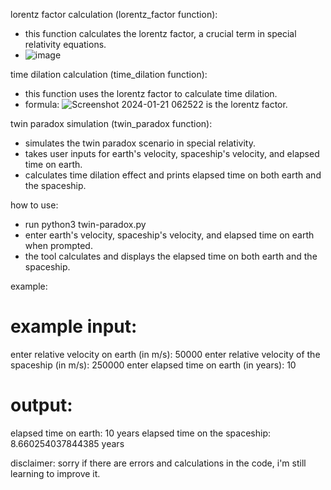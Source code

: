 lorentz factor calculation (lorentz_factor function):
   - this function calculates the lorentz factor, a crucial term in special relativity equations.
   - ![image](https://github.com/danielstevanusp/Twin-Paradox/assets/157248078/cc915cb3-7481-4e02-b644-b4cee7fc49e6)

time dilation calculation (time_dilation function):
   - this function uses the lorentz factor to calculate time dilation.
   - formula: ![Screenshot 2024-01-21 062522](https://github.com/danielstevanusp/Twin-Paradox/assets/157248078/72439fc1-40b4-4660-b2a2-07232e11a63f) is the lorentz factor.

twin paradox simulation (twin_paradox function):
   - simulates the twin paradox scenario in special relativity.
   - takes user inputs for earth's velocity, spaceship's velocity, and elapsed time on earth.
   - calculates time dilation effect and prints elapsed time on both earth and the spaceship.

how to use:
   - run python3 twin-paradox.py
   - enter earth's velocity, spaceship's velocity, and elapsed time on earth when prompted.
   - the tool calculates and displays the elapsed time on both earth and the spaceship.

example:
   
   # example input:
   enter relative velocity on earth (in m/s): 50000
   enter relative velocity of the spaceship (in m/s): 250000
   enter elapsed time on earth (in years): 10

   # output:
   elapsed time on earth: 10 years
   elapsed time on the spaceship: 8.660254037844385 years

disclaimer: sorry if there are errors and calculations in the code, i'm still learning to improve it.
